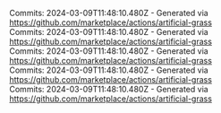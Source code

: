 Commits: 2024-03-09T11:48:10.480Z - Generated via https://github.com/marketplace/actions/artificial-grass
<br>
Commits: 2024-03-09T11:48:10.480Z - Generated via https://github.com/marketplace/actions/artificial-grass
<br>
Commits: 2024-03-09T11:48:10.480Z - Generated via https://github.com/marketplace/actions/artificial-grass
<br>
Commits: 2024-03-09T11:48:10.480Z - Generated via https://github.com/marketplace/actions/artificial-grass
<br>
Commits: 2024-03-09T11:48:10.480Z - Generated via https://github.com/marketplace/actions/artificial-grass
<br>
